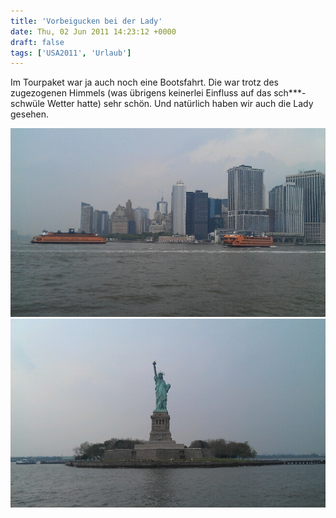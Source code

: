 ```yaml
---
title: 'Vorbeigucken bei der Lady'
date: Thu, 02 Jun 2011 14:23:12 +0000
draft: false
tags: ['USA2011', 'Urlaub']
---
```


Im Tourpaket war ja auch noch eine Bootsfahrt. Die war trotz des zugezogenen Himmels (was übrigens keinerlei Einfluss auf das sch\*\*\*-schwüle Wetter hatte) sehr schön. Und natürlich haben wir auch die Lady gesehen.

![426185915](/urlaub2011-images/426185915-scaled1000.jpg?w=300)
![428032957](/urlaub2011-images/428032957-scaled1000.jpg?w=300)